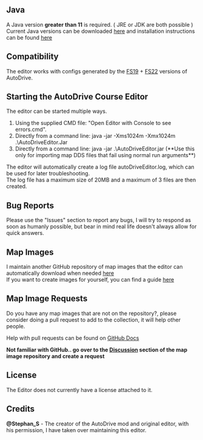 ## Java
A Java version **greater than 11** is required. ( JRE or JDK are both possible )<br>
Current Java versions can be downloaded [here](https://www.oracle.com/java/technologies/javase-downloads.html) and installation instructions can be found [here](https://www3.ntu.edu.sg/home/ehchua/programming/howto/JDK_Howto.html)

## Compatibility
The editor works with configs generated by the [FS19](https://github.com/Stephan-S/FS19_AutoDrive) + [FS22](https://github.com/Stephan-S/FS22_AutoDrive) versions of AutoDrive.

## Starting the AutoDrive Course Editor
The editor can be started multiple ways.<br><ol type="1">
<li>Using the supplied CMD file: "Open Editor with Console to see errors.cmd".</li>
<li>Directly from a command line: java -jar -Xms1024m -Xmx1024m .\AutoDriveEditor.Jar</li>
<li>Directly from a command line: java -jar .\AutoDriveEditor.jar (**Use this only for importing map DDS files that fail using normal run arguments**)</li></ol>

The editor will automatically create a log file autoDriveEditor.log, which can be used for later troubleshooting.<br>
The log file has a maximum size of 20MB and a maximum of 3 files are then created.

## Bug Reports

Please use the "Issues" section to report any bugs, I will try to respond as soon as humanly possible, but bear in mind
real life doesn't always allow for quick answers.

## Map Images

I maintain another GitHub repository of map images that the editor can automatically download when needed [here](https://github.com/KillBait/AutoDrive_MapImages)<br>
If you want to create images for yourself, you can find a guide [here](https://github.com/KillBait/AutoDrive_MapImages/discussions/20)

## Map Image Requests

Do you have any map images that are not on the repository?, please consider doing a pull request to add to
the collection, it will help other people.

Help with pull requests can be found on [GitHub Docs](https://docs.github.com/en/pull-requests/collaborating-with-pull-requests/proposing-changes-to-your-work-with-pull-requests/creating-a-pull-request)

**Not familiar with GitHub.. go over to the [Discussion](https://github.com/KillBait/AutoDrive_MapImages/discussions) section of the map image repository and create a request**


## License

The Editor does not currently have a license attached to it.

## Credits

**@Stephan_S** - The creator of the AutoDrive mod and original editor, with his permission, I have taken over maintaining this editor.
